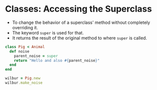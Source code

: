 # Classes: Accessing the Superclass

- To change the behavior of a superclass' method without completely overriding it.
- The keyword `super` is used for that.
- It returns the result of the original method to where `super` is called.

```ruby
class Pig < Animal
  def noise
    parent_noise = super
    return "Hello and also #{parent_noise}"
  end
end

wilbur = Pig.new
wilbur.make_noise
```